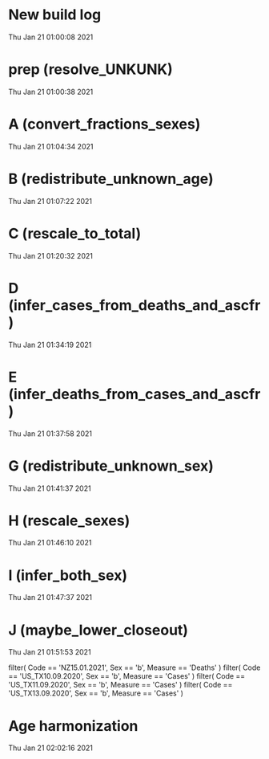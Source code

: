 
# New build log 
 Thu Jan 21 01:00:08 2021 


# prep (resolve_UNKUNK) 
 Thu Jan 21 01:00:38 2021 


# A (convert_fractions_sexes) 
 Thu Jan 21 01:04:34 2021 


# B (redistribute_unknown_age) 
 Thu Jan 21 01:07:22 2021 


# C (rescale_to_total) 
 Thu Jan 21 01:20:32 2021 


# D (infer_cases_from_deaths_and_ascfr) 
 Thu Jan 21 01:34:19 2021 


# E (infer_deaths_from_cases_and_ascfr) 
 Thu Jan 21 01:37:58 2021 


# G (redistribute_unknown_sex) 
 Thu Jan 21 01:41:37 2021 


# H (rescale_sexes) 
 Thu Jan 21 01:46:10 2021 


# I (infer_both_sex) 
 Thu Jan 21 01:47:37 2021 


# J (maybe_lower_closeout) 
 Thu Jan 21 01:51:53 2021 

filter( Code == 'NZ15.01.2021', Sex == 'b', Measure == 'Deaths' )
filter( Code == 'US_TX10.09.2020', Sex == 'b', Measure == 'Cases' )
filter( Code == 'US_TX11.09.2020', Sex == 'b', Measure == 'Cases' )
filter( Code == 'US_TX13.09.2020', Sex == 'b', Measure == 'Cases' )

# Age harmonization 
 Thu Jan 21 02:02:16 2021 

